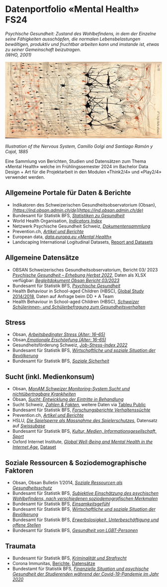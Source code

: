# Datenportfolio «Mental Health» FS24

_Psychische Gesundheit: Zustand des Wohlbefindens, in dem der Einzelne seine Fähigkeiten ausschöpfen, die normalen Lebensbelastungen bewältigen, produktiv und fruchtbar arbeiten kann und imstande ist, etwas zu seiner Gemeinschaft beizutragen._  
_(WHO, 2001)_

![](nervous-system-Golgi-Cajan-1885.jpg)

_Illustration of the Nervous System, Camillo Golgi and Santiago Ramón y Cajal, 1885_

Eine Sammlung von Berichten, Studien und Datensätzen zum Thema «Mental Health» welche im Frühlingssemester 2024 im Bachelor Data Design + Art für die Projektarbeit in den Modulen «Think2/4» und «Play2/4» verwendet werden. 

## Allgemeine Portale für Daten & Berichte

- Indikatoren des Schweizerischen Gesundheitsobservatorium (Obsan), _[https://ind.obsan.admin.ch/de](https://ind.obsan.admin.ch/de)_
- Bundesamt für Statistik BFS, _[Statistiken zu Gesundheit](https://www.bfs.admin.ch/bfs/de/home/statistiken/gesundheit.html)_
- World Health Organisation, _[Indicators Index](https://www.who.int/data/gho/data/indicators/indicators-index)_
- Netzwerk Psychische Gesundheit Schweiz, _[Dokumentensammlung](https://www.npg-rsp.ch/dokumente.html)_
- Prevention.ch, _[Artikel und Berichte](https://www.prevention.ch/)_
- European data, *[data.europa.eu «Mental Health»](https://data.europa.eu/data/datasets?query=Mental%20Health&locale=de)*
- Landscaping International Logitudinal Datasets, [Report and Datasets](https://www.landscaping-longitudinal-research.com/)

## Allgemeine Datensätze

- OBSAN Schweizerisches Gesundheitsobservatorium, Bericht 03/ 2023 [_Psychische Gesundheit – Erhebung Herbst 2022_](https://www.obsan.admin.ch/de/publikationen/2023-psychische-gesundheit-erhebung-herbst-2022), Daten als XLSX verfügbar: _[Begleitdokument Obsan Bericht 03/2023](https://www.obsan.admin.ch/sites/default/files/2023-05/Online_Tabellenanhang_final.xlsx)_
- Bundesamt für Statistik BFS, _[Psychische Gesundheit](https://www.bfs.admin.ch/bfs/de/home/statistiken/gesundheit/gesundheitszustand/psychische.html)_
- Health Behaviour in School-aged Children (HBSC), [Global Study 2014/2018](https://hbsc.org/data/), Daten auf Anfrage beim DD + A Team
- Health Behaviour in School-aged Children (HBSC), [_Schweizer Schülerinnen- und Schülerbefragung zum Gesundheitsverhalten_](https://www.hbsc.ch/de/startseite.html)

## Stress

- Obsan, _[Arbeitsbedingter Stress (Alter: 16–65)](https://ind.obsan.admin.ch/indicator/monam/arbeitsbedingter-stress-alter-16-65)_
- Obsan,_[Emotionale Erschöpfung (Alter: 16–65)](https://ind.obsan.admin.ch/indicator/monam/emotionale-erschoepfung-alter-16-65)_
- Gesundheitsförderung Schweiz, *[Job-Stress-Index 2022](https://friendlyworkspace.ch/de/themen/arbeitsbedingter-stress/studie-job-stress-index)*
- Bundesamt für Statistik BFS, *[Wirtschaftliche und soziale Situation der Bevölkerung](https://www.bfs.admin.ch/bfs/de/home/statistiken/wirtschaftliche-soziale-situation-bevoelkerung.html)*
- Bundesamt für Statistik BFS, *[Soziale Sicherheit](https://www.bfs.admin.ch/bfs/de/home/statistiken/soziale-sicherheit.html)*

## Sucht (inkl. Medienkonsum)

- Obsan, [*MonAM Schweizer Monitoring-System Sucht und nichtübertragbare Krankheiten*](https://ind.obsan.admin.ch/monam)
- Obsan, [_Sucht: Entwicklung der Eintritte in Behandlung_](https://ind.obsan.admin.ch/indicator/monam/sucht-entwicklung-der-eintritte-in-behandlung)
- Sucht Schweiz, *[Zahlen & Fakten](https://www.suchtschweiz.ch/zahlen-und-fakten/)*, weitere Daten via [Tableu Public](https://public.tableau.com/app/profile/addiction.suisse/vizzes)
- Bundesamt für Statistik BFS, *[Forschungsberichte Verhaltenssüchte](https://www.bag.admin.ch/bag/de/home/das-bag/publikationen/forschungsberichte/forschungsberichte-sucht/forschungsberichte-verhaltenssuechte.html)*
- Prevention.ch, _[Artikel und Berichte](https://www.prevention.ch/)_
- HSLU, *[Die Spielsperre als Massnahme des Spielerschutzes](https://mycampus.hslu.ch/de-ch/hochschule-luzern/hochschule-luzern/forschung/projekte/detail/?pid=4007)*, Datensatz auf *[Swissubase](https://www.swissubase.ch/en/catalogue/studies/20254/latest/datasets/2366/2853/overview)*
- Bundesamt für Statistik BFS, *[Kultur, Medien, Informationsgesellschaft, Sport](https://www.bfs.admin.ch/bfs/de/home/statistiken/kultur-medien-informationsgesellschaft-sport.html)*
- Oxford Internet Institute, *[Global Well-Being and Mental Health in the Internet Age](https://journals.sagepub.com/doi/10.1177/21677026231207791)*, [Dataset](https://zenodo.org/records/8387775)

## Soziale Ressourcen & Soziodemographische Faktoren

- Obsan, Obsan Bulletin 1/2014, *[Soziale Ressourcen als Gesundheitsschutz](https://www.obsan.admin.ch/de/publikationen/2014-soziale-ressourcen-als-gesundheitsschutz)*
- Bundesamt für Statistik BFS, *[Subjektive Einschätzung des psychischen Wohlbefindens, nach verschiedenen soziodemografischen Merkmalen](https://opendata.swiss/de/dataset/subjektive-einschatzung-des-psychischen-wohlbefindens-nach-verschiedenen-soziodemografischen-me)*
- Bundesamt für Statistik BFS, *[Einsamkeitsgefühl](https://www.bfs.admin.ch/bfs/de/home/statistiken/bevoelkerung/migration-integration/integrationindikatoren/gesundheit/einsamkeitsgefuhl.html)*
- Bundesamt für Statistik BFS, *[Wirtschaftliche und soziale Situation der Bevölkerung](https://www.bfs.admin.ch/bfs/de/home/statistiken/wirtschaftliche-soziale-situation-bevoelkerung.html)*
- Bundesamt für Statistik BFS, *[Erwerbslosigkeit, Unterbeschäftigung und offene Stellen](https://www.bfs.admin.ch/bfs/de/home/statistiken/arbeit-erwerb/erwerbslosigkeit-unterbeschaeftigung.html)*
- Bundesamt für Statistik BFS, *[Gesundheit von LGBT-Personen](https://www.bag.admin.ch/bag/de/home/strategie-und-politik/nationale-gesundheitsstrategien/gesundheitliche-chancengleichheit/forschung-zu-gesundheitlicher-chancengleichheit/gesundheit-von-lgbt-personen.html)*

## Traumata

- Bundesamt für Statistik BFS, *[Kriminalität und Strafrecht](https://www.bfs.admin.ch/bfs/de/home/statistiken/kriminalitaet-strafrecht.html)*
- Corona Immunitas, [Berichte](https://www.corona-immunitas.ch/), [Datensätze](https://zenodo.org/search?q=metadata.creators.person_or_org.name%3A%22Corona%20Immunitas%20Working%20Group%22&l=list&p=1&s=10&sort=bestmatch)
- Bundestamt für Statistik BFS, *[Finanzielle Situation und psychische Gesundheit der Studierenden während der Covid-19-Pandemie im Jahr 2020](https://opendata.swiss/de/dataset/finanzielle-situation-und-psychische-gesundheit-der-studierenden-wahrend-der-covid-19-pand-2020)*

